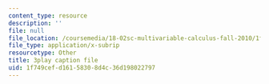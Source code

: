 ```yaml
---
content_type: resource
description: ''
file: null
file_location: /coursemedia/18-02sc-multivariable-calculus-fall-2010/1f749cefd16158308d4c36d198022797_nDuS5uQ7-lo.vtt
file_type: application/x-subrip
resourcetype: Other
title: 3play caption file
uid: 1f749cef-d161-5830-8d4c-36d198022797
---
```

